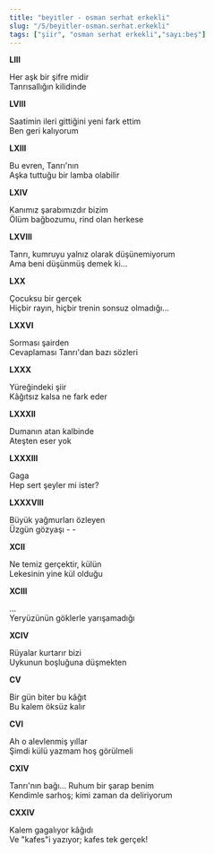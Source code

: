 ```yaml
---
title: "beyitler - osman serhat erkekli"
slug: "/5/beyitler-osman.serhat.erkekli"
tags: ["şiir", "osman serhat erkekli","sayı:beş"]
---
```


**LIII**

Her aşk bir şifre midir  
Tanrısallığın kilidinde

**LVIII**

Saatimin ileri gittiğini yeni fark ettim\
Ben geri kalıyorum

**LXIII**

Bu evren, Tanrı'nın\
Aşka tuttuğu bir lamba olabilir

**LXIV**

Kanımız şarabımızdır bizim\
Ölüm bağbozumu, rind olan herkese

**LXVIII**

Tanrı, kumruyu yalnız olarak düşünemiyorum\
Ama beni düşünmüş demek ki...

**LXX**

Çocuksu bir gerçek\
Hiçbir rayın, hiçbir trenin sonsuz olmadığı...

**LXXVI**

Sorması şairden\
Cevaplaması Tanrı'dan bazı sözleri

**LXXX**

Yüreğindeki şiir\
Kâğıtsız kalsa ne fark eder

**LXXXII**

Dumanın atan kalbinde\
Ateşten eser yok

**LXXXIII**

Gaga\
Hep sert şeyler mi ister?

**LXXXVIII**

Büyük yağmurları özleyen\
Üzgün gözyaşı - -

**XCII**

Ne temiz gerçektir, külün\
Lekesinin yine kül olduğu

**XCIII**

...\
Yeryüzünün göklerle yarışamadığı

**XCIV**

Rüyalar kurtarır bizi\
Uykunun boşluğuna düşmekten

**CV**

Bir gün biter bu kâğıt\
Bu kalem öksüz kalır

**CVI**

Ah o alevlenmiş yıllar\
Şimdi külü yazmam hoş görülmeli

**CXIV**

Tanrı'nın bağı... Ruhum bir şarap benim\
Kendimle sarhoş; kimi zaman da deliriyorum

**CXXIV**

Kalem gagalıyor kâğıdı\
Ve "kafes"i yazıyor; kafes tek gerçek!
